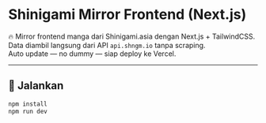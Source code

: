 # Shinigami Mirror Frontend (Next.js)

🔥 Mirror frontend manga dari Shinigami.asia dengan Next.js + TailwindCSS.  
Data diambil langsung dari API `api.shngm.io` tanpa scraping.  
Auto update — no dummy — siap deploy ke Vercel.

---

## 🚀 Jalankan

```bash
npm install
npm run dev
